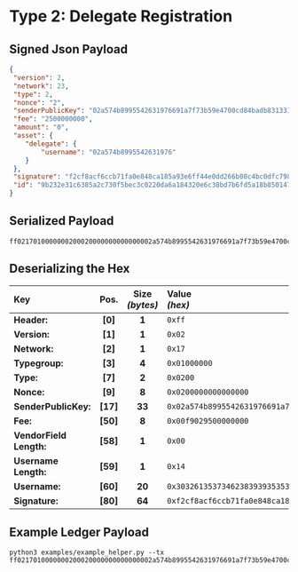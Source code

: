 
# Type 2: Delegate Registration

## Signed Json Payload

```json
{
 "version": 2,
 "network": 23,
 "type": 2,
 "nonce": "2",
 "senderPublicKey": "02a574b8995542631976691a7f73b59e4700cd84badb831331ab18ae2113a184ba",
 "fee": "2500000000",
 "amount": "0",
 "asset": {
    "delegate": {
        "username": "02a574b8995542631976"
    }
 },
 "signature": "f2cf8acf6ccb71fa0e848ca185a93e6ff44e0dd266b08c4bc0dfc7984499acd759f6067ace6bb00eae404eafa6af3548f5d35f8727f4ddeba69b6d925c604338",
 "id": "9b232e31c6385a2c730f5bec3c0220da6a184320e6c38bd7b6fd5a18b8501472"
}
```

## Serialized Payload

```shell
ff0217010000000200020000000000000002a574b8995542631976691a7f73b59e4700cd84badb831331ab18ae2113a184ba00f902950000000000143032613537346238393935353432363331393736f2cf8acf6ccb71fa0e848ca185a93e6ff44e0dd266b08c4bc0dfc7984499acd759f6067ace6bb00eae404eafa6af3548f5d35f8727f4ddeba69b6d925c604338
```

## Deserializing the Hex

| Key                       | Pos.      | Size<br>_(bytes)_ | Value<br> _(hex)_     |
| :--                       | :--:      | :---------------: | :----------------     |
| **Header:**               | **[0]**   | **1**             | `0xff`                |
| **Version:**              | **[1]**   | **1**             | `0x02`                |
| **Network:**              | **[2]**   | **1**             | `0x17`                |
| **Typegroup:**            | **[3]**   | **4**             | `0x01000000`          |
| **Type:**                 | **[7]**   | **2**             | `0x0200`              |
| **Nonce:**                | **[9]**   | **8**             | `0x0200000000000000`  |
| **SenderPublicKey:**      | **[17]**  | **33**            | `0x02a574b8995542631976691a7f73b59e4700cd84badb831331ab18ae2113a184ba`    |
| **Fee:**                  | **[50]**  | **8**             | `0x00f9029500000000`  |
| **VendorField Length:**   | **[58]**  | **1**             | `0x00`                |
| **Username Length:**      | **[59]**  | **1**             | `0x14`                |
| **Username:**             | **[60]**  | **20**            | `0x3032613537346238393935353432363331393736`  |
| **Signature:**            | **[80]**  | **64**            | `0xf2cf8acf6ccb71fa0e848ca185a93e6ff44e0dd266b08c4bc0dfc7984499acd759f6067ace6bb00eae404eafa6af3548f5d35f8727f4ddeba69b6d925c604338`  |

## Example Ledger Payload

```shell
python3 examples/example_helper.py --tx ff0217010000000200020000000000000002a574b8995542631976691a7f73b59e4700cd84badb831331ab18ae2113a184ba00f902950000000000143032613537346238393935353432363331393736
```
